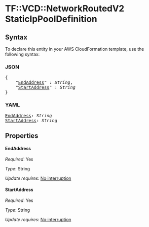 # TF::VCD::NetworkRoutedV2 StaticIpPoolDefinition

## Syntax

To declare this entity in your AWS CloudFormation template, use the following syntax:

### JSON

<pre>
{
    "<a href="#endaddress" title="EndAddress">EndAddress</a>" : <i>String</i>,
    "<a href="#startaddress" title="StartAddress">StartAddress</a>" : <i>String</i>
}
</pre>

### YAML

<pre>
<a href="#endaddress" title="EndAddress">EndAddress</a>: <i>String</i>
<a href="#startaddress" title="StartAddress">StartAddress</a>: <i>String</i>
</pre>

## Properties

#### EndAddress

_Required_: Yes

_Type_: String

_Update requires_: [No interruption](https://docs.aws.amazon.com/AWSCloudFormation/latest/UserGuide/using-cfn-updating-stacks-update-behaviors.html#update-no-interrupt)

#### StartAddress

_Required_: Yes

_Type_: String

_Update requires_: [No interruption](https://docs.aws.amazon.com/AWSCloudFormation/latest/UserGuide/using-cfn-updating-stacks-update-behaviors.html#update-no-interrupt)

